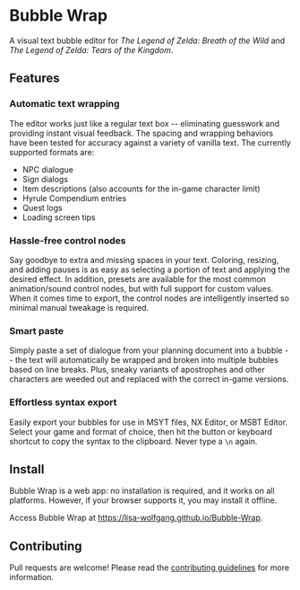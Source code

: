 # Bubble Wrap

A visual text bubble editor for _The Legend of Zelda: Breath of the Wild_ and _The Legend of Zelda: Tears of the Kingdom_.

## Features

### Automatic text wrapping

The editor works just like a regular text box -- eliminating guesswork and providing instant visual feedback. The spacing and wrapping behaviors have been tested for accuracy against a variety of vanilla text. The currently supported formats are:

- NPC dialogue
- Sign dialogs
- Item descriptions (also accounts for the in-game character limit)
- Hyrule Compendium entries
- Quest logs
- Loading screen tips

### Hassle-free control nodes

Say goodbye to extra and missing spaces in your text. Coloring, resizing, and adding pauses is as easy as selecting a portion of text and applying the desired effect. In addition, presets are available for the most common animation/sound control nodes, but with full support for custom values. When it comes time to export, the control nodes are intelligently inserted so minimal manual tweakage is required.

### Smart paste

Simply paste a set of dialogue from your planning document into a bubble -- the text will automatically be wrapped and broken into multiple bubbles based on line breaks. Plus, sneaky variants of apostrophes and other characters are weeded out and replaced with the correct in-game versions.

### Effortless syntax export

Easily export your bubbles for use in MSYT files, NX Editor, or MSBT Editor. Select your game and format of choice, then hit the button or keyboard shortcut to copy the syntax to the clipboard. Never type a `\n` again.

## Install

Bubble Wrap is a web app: no installation is required, and it works on all platforms. However, if your browser supports it, you may install it offline.

Access Bubble Wrap at https://lisa-wolfgang.github.io/Bubble-Wrap.

## Contributing

Pull requests are welcome! Please read the [contributing guidelines](CONTRIBUTING.md) for more information.
